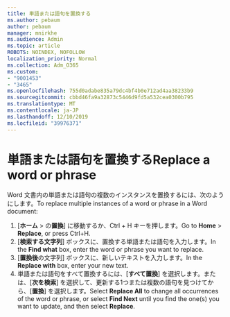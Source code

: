 ```yaml
---
title: 単語または語句を置換する
ms.author: pebaum
author: pebaum
manager: mnirkhe
ms.audience: Admin
ms.topic: article
ROBOTS: NOINDEX, NOFOLLOW
localization_priority: Normal
ms.collection: Adm_O365
ms.custom:
- "9001453"
- "3465"
ms.openlocfilehash: 755d0adabe835a79dc4bf4b0e712ad4aa38233b9
ms.sourcegitcommit: cbbd46fa9a32873c5446d9fd5a532cea0300b795
ms.translationtype: MT
ms.contentlocale: ja-JP
ms.lasthandoff: 12/10/2019
ms.locfileid: "39976371"
---
```

# <a name="replace-a-word-or-phrase"></a><span data-ttu-id="03be4-102">単語または語句を置換する</span><span class="sxs-lookup"><span data-stu-id="03be4-102">Replace a word or phrase</span></span>

<span data-ttu-id="03be4-103">Word 文書内の単語または語句の複数のインスタンスを置換するには、次のようにします。</span><span class="sxs-lookup"><span data-stu-id="03be4-103">To replace multiple instances of a word or phrase in a Word document:</span></span>

1. <span data-ttu-id="03be4-104">[**ホーム** > の**置換**] に移動するか、Ctrl + H キーを押します。</span><span class="sxs-lookup"><span data-stu-id="03be4-104">Go to **Home** > **Replace**, or press Ctrl+H.</span></span>
2. <span data-ttu-id="03be4-105">[**検索する文字列**] ボックスに、置換する単語または語句を入力します。</span><span class="sxs-lookup"><span data-stu-id="03be4-105">In the **Find what** box, enter the word or phrase you want to replace.</span></span> 
3. <span data-ttu-id="03be4-106">[**置換後**の文字列] ボックスに、新しいテキストを入力します。</span><span class="sxs-lookup"><span data-stu-id="03be4-106">In the **Replace with** box, enter your new text.</span></span>
3. <span data-ttu-id="03be4-107">単語または語句をすべて置換するには、[**すべて置換**] を選択します。または、[**次を検索**] を選択して、更新する1つまたは複数の語句を見つけてから、[**置換**] を選択します。</span><span class="sxs-lookup"><span data-stu-id="03be4-107">Select **Replace All** to change all occurrences of the word or phrase, or select **Find Next** until you find the one(s) you want to update, and then select **Replace**.</span></span>